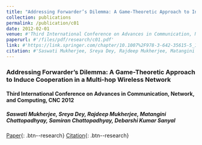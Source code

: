 ```yaml
---
title: "Addressing Forwarder’s Dilemma: A Game-Theoretic Approach to Induce Cooperation in a Multi-hop Wireless Network"
collection: publications
permalink: /publication/c01
date: 2012-02-01
venue: #'Third International Conference on Advances in Communication, Network, and Computing, CNC 2012'
paperurl: #'/files/pdf/research/c01.pdf'
link: #'https://link.springer.com/chapter/10.1007%2F978-3-642-35615-5_14'
citation: #'Saswati Mukherjee, Sreya Dey, Rajdeep Mukherjee, Matangini Chattopadhyay, Samiran Chattopadhyay, Debarshi Kumar Sanyal'
---
```

### Addressing Forwarder’s Dilemma: A Game-Theoretic Approach to Induce Cooperation in a Multi-hop Wireless Network
#### Third International Conference on Advances in Communication, Network, and Computing, CNC 2012
##### Saswati Mukherjee, Sreya Dey, **Rajdeep Mukherjee**, Matangini Chattopadhyay, Samiran Chattopadhyay, Debarshi Kumar Sanyal
[Paper](/files/pdf/research/c01.pdf){: .btn--research} [Citation](https://link.springer.com/chapter/10.1007%2F978-3-642-35615-5_14){: .btn--research}